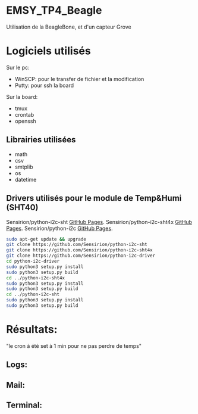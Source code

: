 # EMSY_TP4_Beagle
Utilisation de la BeagleBone, et d'un capteur Grove

# Logiciels utilisés
Sur le pc: 
* WinSCP: pour le transfer de fichier et la modification 
* Putty: pour ssh la board
  
Sur la board: 
* tmux
* crontab
* openssh


## Librairies utilisées 
* math
* csv
* smtplib
* os
* datetime 
  
## Drivers utilisés pour le module de Temp&Humi (SHT40)
Sensirion/python-i2c-sht [GitHub Pages](https://github.com/Sensirion/python-i2c-sht).
Sensirion/python-i2c-sht4x [GitHub Pages](https://github.com/Sensirion/python-i2c-sht4x).
Sensirion/python-i2c [GitHub Pages](https://github.com/Sensirion/python-i2c-driver).

```bash
sudo apt-get update && upgrade
git clone https://github.com/Sensirion/python-i2c-sht
git clone https://github.com/Sensirion/python-i2c-sht4x
git clone https://github.com/Sensirion/python-i2c-driver
cd python-i2c-driver
sudo python3 setup.py install
sudo python3 setup.py build 
cd ../python-i2c-sht4x
sudo python3 setup.py install
sudo python3 setup.py build 
cd ../python-i2c-sht
sudo python3 setup.py install
sudo python3 setup.py build
```
# Résultats:
"le cron à été set à 1 min pour ne pas perdre de temps"
## Logs:

## Mail:
## Terminal: 


